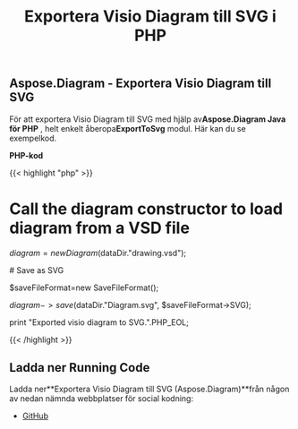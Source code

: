 ﻿---
title: Exportera Visio Diagram till SVG i PHP
type: docs
weight: 50
url: /sv/java/export-visio-diagram-to-svg-in-php/
---
## **Aspose.Diagram - Exportera Visio Diagram till SVG**
 För att exportera Visio Diagram till SVG med hjälp av**Aspose.Diagram Java för PHP** , helt enkelt åberopa**ExportToSvg** modul. Här kan du se exempelkod.

**PHP-kod**

{{< highlight "php" >}}

 # Call the diagram constructor to load diagram from a VSD file

$diagram = new Diagram($dataDir."drawing.vsd");

\# Save as SVG

$saveFileFormat=new SaveFileFormat();

$diagram->save($dataDir."Diagram.svg", $saveFileFormat->SVG);

print "Exported visio diagram to SVG.".PHP_EOL;

{{< /highlight >}}
## **Ladda ner Running Code**
 Ladda ner**Exportera Visio Diagram till SVG (Aspose.Diagram)**från någon av nedan nämnda webbplatser för social kodning:

- [GitHub](https://github.com/asposediagram/Aspose.Diagram-for-Java/blob/master/Plugins/Aspose_Diagram_Java_for_PHP/src/aspose/diagram/LoadingSavingandConverting/ExportToSvg.php)

